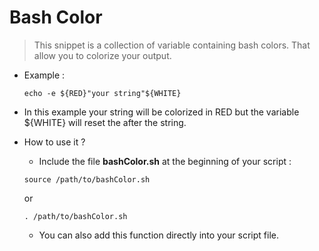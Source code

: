 # Bash Color

> This snippet is a collection of variable containing bash colors. That allow you to colorize your output.

* Example :

    ```
    echo -e ${RED}"your string"${WHITE}
    ```
* In this example your string will be colorized in RED but the variable ${WHITE} will reset the after the string.
* How to use it ?
    * Include the file **bashColor.sh** at the beginning of your script :

    ```
    source /path/to/bashColor.sh
    ```
    or
    ```
    . /path/to/bashColor.sh
    ```
    * You can also add this function directly into your script file.